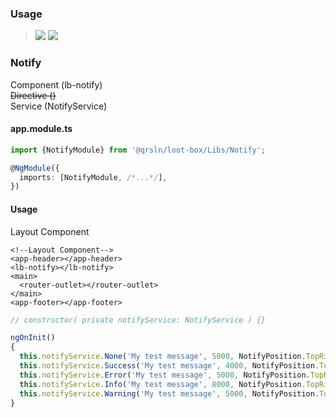 ### Usage

> [![](https://img.shields.io/badge/Main-readme‌‌‌‌‌‌‌-white)](../../readme.desc.md) [![](https://img.shields.io/badge/readme-white)](readme.md)

### Notify

Component (lb-notify)  
~~Directive ()~~  
Service (NotifyService)

#### app.module.ts

```typescript
import {NotifyModule} from '@qrsln/loot-box/Libs/Notify';

@NgModule({
  imports: [NotifyModule, /*...*/],
})
```  

#### Usage

Layout Component

````angular2html
<!--Layout Component-->
<app-header></app-header>
<lb-notify></lb-notify>
<main>
  <router-outlet></router-outlet>
</main>
<app-footer></app-footer>
````

```typescript
// constructor( private notifyService: NotifyService ) {}

ngOnInit()
{
  this.notifyService.None('My test message', 5000, NotifyPosition.TopRight);
  this.notifyService.Success('My test message', 4000, NotifyPosition.TopRight);
  this.notifyService.Error('My test message', 5000, NotifyPosition.TopRight);
  this.notifyService.Info('My test message', 8000, NotifyPosition.TopRight);
  this.notifyService.Warning('My test message', 5000, NotifyPosition.TopRight);
}
```   
